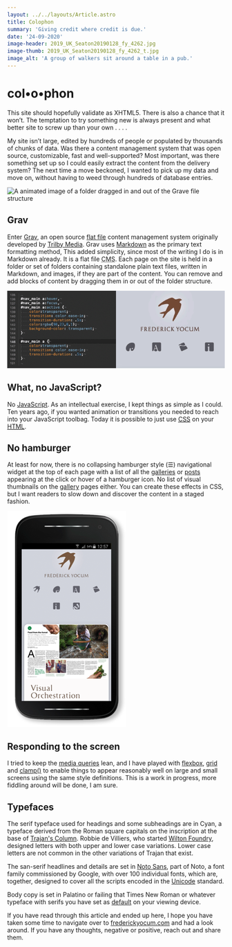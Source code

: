 ```yaml
---
layout: ../../layouts/Article.astro
title: Colophon
summary: 'Giving credit where credit is due.'
date: '24-09-2020'
image-header: 2019_UK_Seaton20190128_fy_4262.jpg
image-thumb: 2019_UK_Seaton20190128_fy_4262_t.jpg
image_alt: 'A group of walkers sit around a table in a pub.'
---
```


# col•o•phon

This site should hopefully validate as <abbr class="acronym">XHTML5</abbr>.  There is also a chance that it won’t. The temptation to try something new is always present and what better site to screw up than your own . . . .

My site isn’t large, edited by hundreds of people or populated by thousands of chunks of data. Was there a content management system that was open source, customizable, fast and well-supported? Most important, was there something set up so I could easily extract the content from the delivery system? The next time a move beckoned, I wanted to pick up my data and move on, without having to weed through hundreds of database entries.

![A animated image of a folder dragged in and out of the Grave file structure](/flatfile_animation.gif)

## Grav

Enter [Grav](https://getgrav.org), an open source [flat file](https://medium.com/@yuzool/what-is-a-flat-file-cms-bac76760b40d) content management system originally developed by [Trilby Media](https://trilby.media/). Grav uses [Markdown](https://daringfireball.net/projects/markdown/) as the primary text formatting method, This added simplicity, since most of the writing I do is in Markdown already. It is a flat file <abbr class="acronym" title="content management system">CMS</abbr>. Each page on the site is held in a folder or set of folders containing standalone plain text files, written in Markdown, and images, if they are part of the content. You can remove and add blocks of content by dragging them in or out of the folder structure.

![CSS animation on navigation](grav_css_animated.gif)

## What, no JavaScript?

No [JavaScript](https://en.wikipedia.org/wiki/JavaScript). As an intellectual exercise, I kept things as simple as I could. Ten years ago, if you wanted animation or transitions you needed to reach into your JavaScript toolbag. Today it is possible to just use <abbr class="acronym" title="Cascading Style Sheets">[CSS](https://www.w3.org/Style/CSS/)</abbr> on your <abbr class="acronym" title="Hypher Text Markup Language">[HTML](https://html.spec.whatwg.org/multipage/)</abbr>. 

## No hamburger

At least for now, there is no collapsing hamburger style (&#9776;) navigational widget at the top of each page with a list of all the [galleries](https://frederickyocum.com/art) or [posts](https://frederickyocum.com/writing) appearing at the click or hover of a hamburger icon. No list of visual thumbnails on the [gallery](https://frederickyocum.com/art/portraits) pages either. You can create these effects in <abbr class="acronym">CSS</abbr>, but I want readers to slow down and discover the content in a staged fashion. 

![Mockup of mobile screen](MotoScreen.png)

## Responding to the screen

I tried to keep the [media queries](https://www.w3.org/TR/css3-mediaqueries/) lean, and I have played with [flexbox](https://www.w3.org/TR/css-flexbox-1/), [grid](https://www.w3.org/TR/css-grid-1/) and [clamp()](https://drafts.csswg.org/css-values-4/#math) to enable things to appear reasonably well on large and small screens using the same style definitions. This is a work in progress, more fiddling around will be done, I am sure.

## Typefaces

The serif typeface used for headings and some subheadings are in Cyan, a typeface derived from the Roman square capitals on the inscription at the base of [Trajan's Column](https://en.wikipedia.org/wiki/Trajan's_Column). Robbie de Villiers, who started [Wilton Foundry](http://www.wiltonfoundry.com/), designed letters with both upper and lower case variations. Lower case letters are not common in the other variations of Trajan that exist.

The san-serif headlines and details are set in [Noto Sans](https://en.wikipedia.org/wiki/Noto_fonts), part of Noto, a font family commissioned by Google, with over 100 individual fonts, which are, together, designed to cover all the scripts encoded in the [Unicode](https://en.wikipedia.org/wiki/Unicode) standard.

Body copy is set in Palatino or failing that Times New Roman or whatever typeface with serifs you have set as [default](https://fontsarena.com/blog/operating-systems-default-serif-fonts/) on your viewing device.

If you have read through this article and ended up here, I hope you have taken some time to navigate over to [frederickyocum.com](https://frederickyocum.com/) and had a look around. If you have any thoughts, negative or positive, reach out and share them.